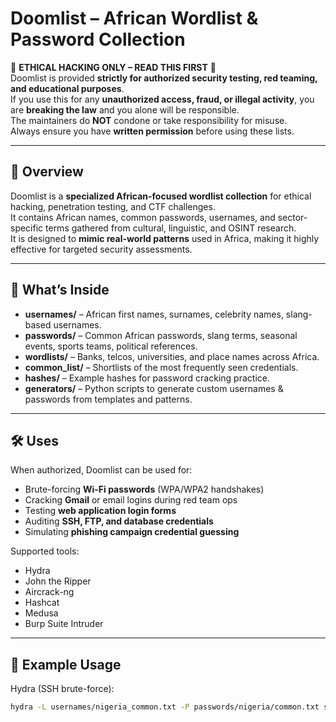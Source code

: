 # Doomlist – African Wordlist & Password Collection

🚨 **ETHICAL HACKING ONLY – READ THIS FIRST** 🚨  
Doomlist is provided **strictly for authorized security testing, red teaming, and educational purposes**.  
If you use this for any **unauthorized access, fraud, or illegal activity**, you are **breaking the law** and you alone will be responsible.  
The maintainers do **NOT** condone or take responsibility for misuse.  
Always ensure you have **written permission** before using these lists.

---

## 📌 Overview
Doomlist is a **specialized African-focused wordlist collection** for ethical hacking, penetration testing, and CTF challenges.  
It contains African names, common passwords, usernames, and sector-specific terms gathered from cultural, linguistic, and OSINT research.  
It is designed to **mimic real-world patterns** used in Africa, making it highly effective for targeted security assessments.

---

## 📂 What’s Inside
- **usernames/** – African first names, surnames, celebrity names, slang-based usernames.
- **passwords/** – Common African passwords, slang terms, seasonal events, sports teams, political references.
- **wordlists/** – Banks, telcos, universities, and place names across Africa.
- **common_list/** – Shortlists of the most frequently seen credentials.
- **hashes/** – Example hashes for password cracking practice.
- **generators/** – Python scripts to generate custom usernames & passwords from templates and patterns.

---

## 🛠 Uses
When authorized, Doomlist can be used for:
- Brute-forcing **Wi-Fi passwords** (WPA/WPA2 handshakes)
- Cracking **Gmail** or email logins during red team ops
- Testing **web application login forms**
- Auditing **SSH, FTP, and database credentials**
- Simulating **phishing campaign credential guessing**

Supported tools:
- Hydra
- John the Ripper
- Aircrack-ng
- Hashcat
- Medusa
- Burp Suite Intruder

---

## 📜 Example Usage

Hydra (SSH brute-force):
```bash
hydra -L usernames/nigeria_common.txt -P passwords/nigeria/common.txt ssh://target.com
